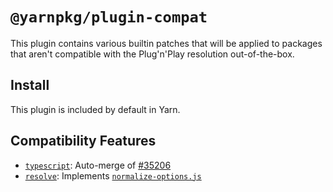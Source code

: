 # `@yarnpkg/plugin-compat`

This plugin contains various builtin patches that will be applied to packages that aren't compatible with the Plug'n'Play resolution out-of-the-box.

## Install

This plugin is included by default in Yarn.

## Compatibility Features

- [`typescript`](https://next.yarnpkg.com/package?typescript): Auto-merge of [#35206](https://github.com/microsoft/TypeScript/pull/35206)
- [`resolve`](https://next.yarnpkg.com/package/?resolve): Implements [`normalize-options.js`](https://github.com/browserify/resolve/pull/174)
